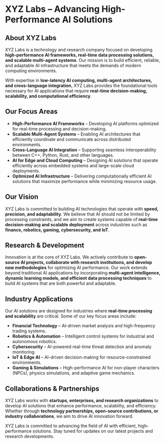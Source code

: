 # **XYZ Labs – Advancing High-Performance AI Solutions**  

## **About XYZ Labs**  

XYZ Labs is a technology and research company focused on developing **high-performance AI frameworks, real-time data processing solutions, and scalable multi-agent systems**. Our mission is to build efficient, reliable, and adaptable AI infrastructure that meets the demands of modern computing environments.  

With expertise in **low-latency AI computing, multi-agent architectures, and cross-language integration**, XYZ Labs provides the foundational tools necessary for AI applications that require **real-time decision-making, scalability, and computational efficiency**.  

## **Our Focus Areas**  

- **High-Performance AI Frameworks** – Developing AI platforms optimized for real-time processing and decision-making.  
- **Scalable Multi-Agent Systems** – Enabling AI architectures that efficiently coordinate and communicate across distributed environments.  
- **Cross-Language AI Integration** – Supporting seamless interoperability between C++, Python, Rust, and other languages.  
- **AI for Edge and Cloud Computing** – Designing AI solutions that operate efficiently across embedded systems and large-scale cloud deployments.  
- **Optimized AI Infrastructure** – Delivering computationally efficient AI solutions that maximize performance while minimizing resource usage.  

## **Our Vision**  

XYZ Labs is committed to building AI technologies that operate with **speed, precision, and adaptability**. We believe that AI should not be limited by processing constraints, and we aim to create systems capable of **real-time decision-making and scalable deployment** across industries such as **finance, robotics, gaming, cybersecurity, and IoT**.  

## **Research & Development**  

Innovation is at the core of XYZ Labs. We actively contribute to **open-source AI projects, collaborate with research institutions, and develop new methodologies** for optimizing AI performance. Our work extends beyond traditional AI applications by incorporating **multi-agent intelligence, dynamic learning models, and efficient data processing techniques** to build AI systems that are both powerful and adaptable.  

## **Industry Applications**  

Our AI solutions are designed for industries where **real-time processing and scalability** are critical. Some of our key focus areas include:  

- **Financial Technology** – AI-driven market analysis and high-frequency trading systems.  
- **Robotics & Automation** – Intelligent control systems for industrial and autonomous robotics.  
- **Cybersecurity** – AI-powered real-time threat detection and anomaly monitoring.  
- **IoT & Edge AI** – AI-driven decision-making for resource-constrained environments.  
- **Gaming & Simulations** – High-performance AI for non-player characters (NPCs), physics simulations, and adaptive game mechanics.  

## **Collaborations & Partnerships**  

XYZ Labs works with **startups, enterprises, and research organizations** to develop AI solutions that enhance performance, scalability, and efficiency. Whether through **technology partnerships, open-source contributions, or industry collaborations**, we aim to drive AI innovation forward.  

XYZ Labs is committed to advancing the field of AI with efficient, high-performance solutions. Stay tuned for updates on our latest projects and research developments.

